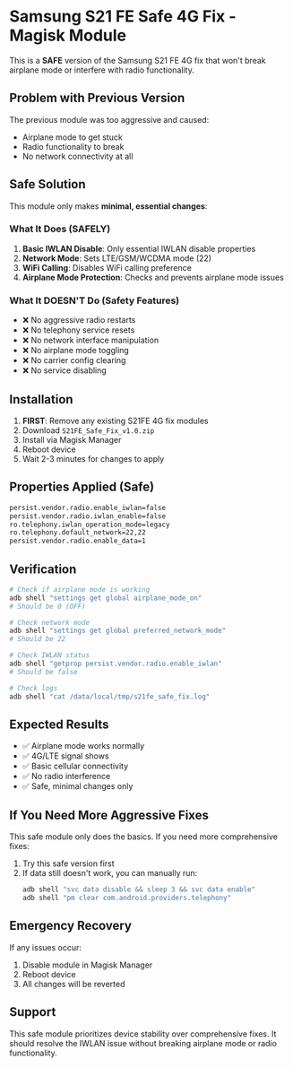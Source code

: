 # Samsung S21 FE Safe 4G Fix - Magisk Module

This is a **SAFE** version of the Samsung S21 FE 4G fix that won't break airplane mode or interfere with radio functionality.

## Problem with Previous Version
The previous module was too aggressive and caused:
- Airplane mode to get stuck
- Radio functionality to break
- No network connectivity at all

## Safe Solution
This module only makes **minimal, essential changes**:

### What It Does (SAFELY)
1. **Basic IWLAN Disable**: Only essential IWLAN disable properties
2. **Network Mode**: Sets LTE/GSM/WCDMA mode (22) 
3. **WiFi Calling**: Disables WiFi calling preference
4. **Airplane Mode Protection**: Checks and prevents airplane mode issues

### What It DOESN'T Do (Safety Features)
- ❌ No aggressive radio restarts
- ❌ No telephony service resets  
- ❌ No network interface manipulation
- ❌ No airplane mode toggling
- ❌ No carrier config clearing
- ❌ No service disabling

## Installation
1. **FIRST**: Remove any existing S21FE 4G fix modules
2. Download `S21FE_Safe_Fix_v1.0.zip`
3. Install via Magisk Manager
4. Reboot device
5. Wait 2-3 minutes for changes to apply

## Properties Applied (Safe)
```bash
persist.vendor.radio.enable_iwlan=false
persist.vendor.radio.iwlan_enable=false  
ro.telephony.iwlan_operation_mode=legacy
ro.telephony.default_network=22,22
persist.vendor.radio.enable_data=1
```

## Verification
```bash
# Check if airplane mode is working
adb shell "settings get global airplane_mode_on"
# Should be 0 (OFF)

# Check network mode
adb shell "settings get global preferred_network_mode"  
# Should be 22

# Check IWLAN status
adb shell "getprop persist.vendor.radio.enable_iwlan"
# Should be false

# Check logs
adb shell "cat /data/local/tmp/s21fe_safe_fix.log"
```

## Expected Results
- ✅ Airplane mode works normally
- ✅ 4G/LTE signal shows
- ✅ Basic cellular connectivity
- ✅ No radio interference
- ✅ Safe, minimal changes only

## If You Need More Aggressive Fixes
This safe module only does the basics. If you need more comprehensive fixes:
1. Try this safe version first
2. If data still doesn't work, you can manually run:
   ```bash
   adb shell "svc data disable && sleep 3 && svc data enable"
   adb shell "pm clear com.android.providers.telephony"
   ```

## Emergency Recovery
If any issues occur:
1. Disable module in Magisk Manager
2. Reboot device
3. All changes will be reverted

## Support
This safe module prioritizes device stability over comprehensive fixes. It should resolve the IWLAN issue without breaking airplane mode or radio functionality.